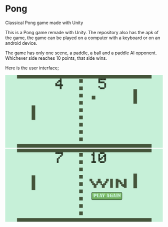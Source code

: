 # Pong
 Classical Pong game made with Unity
 
This is a Pong game remade with Unity. The repository also has the apk of the game, the game can be played on a computer with a keyboard or on an android device.
 
The game has only one scene, a paddle, a ball and a paddle AI opponent. Whichever side reaches 10 points, that side wins.
 
Here is the user interface;
 
![img1](<user-interface/img1.jpg>)
![img2](<user-interface/img2.jpg>)
